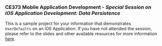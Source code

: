 
### CE373 Mobile Application Development - *Special Session on iOS Application Development: Data Persistence*

This is a sample project for your information that demonstrates `UserDefaults` on an iOS Application. If you have not attended the session, please refer to the slides and other available resources for more information [here]().